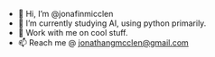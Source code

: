 - 👋 Hi, I’m @jonafinmicclen
- 🌱 I’m currently studying AI, using python primarily.
- 💞️ Work with me on cool stuff.
- 📫 Reach me @ jonathangmcclen@gmail.com

<!---
jonafinmicclen/jonafinmicclen is a ✨ special ✨ repository because its `README.md` (this file) appears on your GitHub profile.
You can click the Preview link to take a look at your changes.
--->

